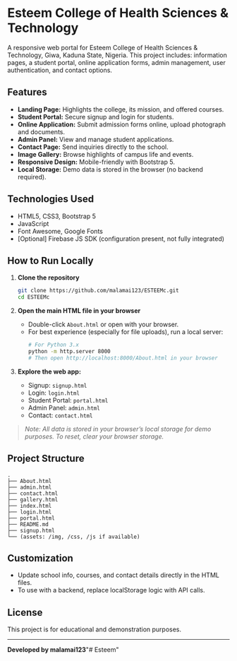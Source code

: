 # Esteem College of Health Sciences & Technology

A responsive web portal for Esteem College of Health Sciences & Technology, Giwa, Kaduna State, Nigeria. This project includes: information pages, a student portal, online application forms, admin management, user authentication, and contact options.

## Features

- **Landing Page:** Highlights the college, its mission, and offered courses.
- **Student Portal:** Secure signup and login for students.
- **Online Application:** Submit admission forms online, upload photograph and documents.
- **Admin Panel:** View and manage student applications.
- **Contact Page:** Send inquiries directly to the school.
- **Image Gallery:** Browse highlights of campus life and events.
- **Responsive Design:** Mobile-friendly with Bootstrap 5.
- **Local Storage:** Demo data is stored in the browser (no backend required).

## Technologies Used

- HTML5, CSS3, Bootstrap 5
- JavaScript
- Font Awesome, Google Fonts
- [Optional] Firebase JS SDK (configuration present, not fully integrated)

## How to Run Locally

1. **Clone the repository**
   ```bash
   git clone https://github.com/malamai123/ESTEEMc.git
   cd ESTEEMc
   ```

2. **Open the main HTML file in your browser**
   - Double-click `About.html` or open with your browser.
   - For best experience (especially for file uploads), run a local server:
     ```bash
     # For Python 3.x
     python -m http.server 8000
     # Then open http://localhost:8000/About.html in your browser
     ```

3. **Explore the web app:**
   - Signup: `signup.html`
   - Login: `login.html`
   - Student Portal: `portal.html`
   - Admin Panel: `admin.html`
   - Contact: `contact.html`

> _Note: All data is stored in your browser’s local storage for demo purposes. To reset, clear your browser storage._

## Project Structure

```
.
├── About.html
├── admin.html
├── contact.html
├── gallery.html
├── index.html
├── login.html
├── portal.html
├── README.md
├── signup.html
└── (assets: /img, /css, /js if available)
```

## Customization

- Update school info, courses, and contact details directly in the HTML files.
- To use with a backend, replace localStorage logic with API calls.

## License

This project is for educational and demonstration purposes.

---

**Developed by malamai123**"# Esteem" 
